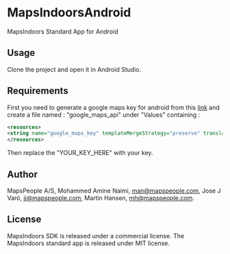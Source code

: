 # MapsIndoorsAndroid
MapsIndoors Standard App for Android

## Usage

Clone the project and open it in Android Studio.


## Requirements

First you need to generate a google maps key for android from this [link](https://developers.google.com/maps/documentation/android-sdk/signup) and create a file named : "google_maps_api" under  "Values" containing : 
```xml
<resources>
<string name="google_maps_key" templateMergeStrategy="preserve" translatable="false">YOUR_KEY_HERE</string>
</resources>
```
Then replace the "YOUR_KEY_HERE" with your key.


## Author

MapsPeople A/S, Mohammed Amine Naimi, man@mapspeople.com, Jose J Varó, jj@mapspeople.com, Martin Hansen, mh@mapspeople.com.

## License

MapsIndoors SDK is released under a commercial license. The MapsIndoors standard app is released under MIT license.
